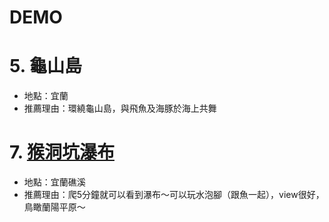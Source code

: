 # DEMO
# 5. 龜山島
* 地點：宜蘭
* 推薦理由：環繞龜山島，與飛魚及海豚於海上共舞

# 7. [猴洞坑瀑布](https://www.jiaoxi-tourism.tw/Portal/Content.aspx?lang=0&p=002030001&area=1&id=7)
* 地點：宜蘭礁溪
* 推薦理由：爬5分鐘就可以看到瀑布～可以玩水泡腳（跟魚一起），view很好，鳥瞰蘭陽平原～
